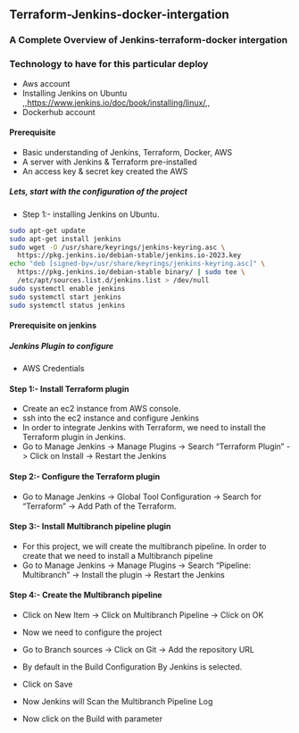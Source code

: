 ## Terraform-Jenkins-docker-intergation
### A Complete Overview of Jenkins-terraform-docker intergation

### Technology to have for this particular deploy
+ Aws account
+ Installing Jenkins on Ubuntu ,,https://www.jenkins.io/doc/book/installing/linux/,,
+ Dockerhub account

#### Prerequisite
+ Basic understanding of Jenkins, Terraform, Docker, AWS
+ A server with Jenkins & Terraform pre-installed
+ An access key & secret key created the AWS

##### Lets, start with the configuration of the project

- Step 1:- installing Jenkins on Ubuntu.
<!-- Installing Jenkins via command line -->
```bash
sudo apt-get update
sudo apt-get install jenkins
sudo wget -O /usr/share/keyrings/jenkins-keyring.asc \
  https://pkg.jenkins.io/debian-stable/jenkins.io-2023.key
echo "deb [signed-by=/usr/share/keyrings/jenkins-keyring.asc]" \
  https://pkg.jenkins.io/debian-stable binary/ | sudo tee \
  /etc/apt/sources.list.d/jenkins.list > /dev/null
sudo systemctl enable jenkins
sudo systemctl start jenkins
sudo systemctl status jenkins
```

#### Prerequisite on jenkins
##### Jenkins Plugin to configure 
- AWS Credentials

#### Step 1:- Install Terraform plugin
- Create an ec2 instance from AWS console.
- ssh into the ec2 instance and configure Jenkins
- In order to integrate Jenkins with Terraform, we need to install the Terraform plugin in Jenkins.
- Go to Manage Jenkins -> Manage Plugins -> Search “Terraform Plugin” -> Click on Install -> Restart the Jenkins

#### Step 2:- Configure the Terraform plugin
- Go to Manage Jenkins -> Global Tool Configuration -> Search for “Terraform” -> Add Path of the Terraform.

#### Step 3:- Install Multibranch pipeline plugin
- For this project, we will create the multibranch pipeline. In order to create that we need to install a Multibranch pipeline
- Go to Manage Jenkins -> Manage Plugins -> Search “Pipeline: Multibranch” -> Install the plugin -> Restart the Jenkins
  
#### Step 4:- Create the Multibranch pipeline
- Click on New Item -> Click on Multibranch Pipeline -> Click on OK
- Now we need to configure the project
- Go to Branch sources -> Click on Git -> Add the repository URL
- By default in the Build Configuration By Jenkins is selected.
- Click on Save
- Now Jenkins will Scan the Multibranch Pipeline Log
  
- Now click on the Build with parameter
